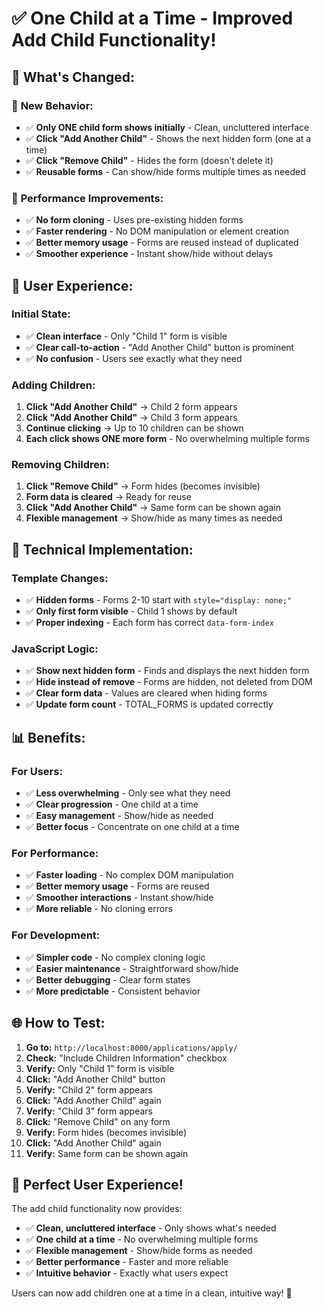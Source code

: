 # ✅ One Child at a Time - Improved Add Child Functionality!

## 🎯 **What's Changed:**

### 🔄 **New Behavior:**
- ✅ **Only ONE child form shows initially** - Clean, uncluttered interface
- ✅ **Click "Add Another Child"** - Shows the next hidden form (one at a time)
- ✅ **Click "Remove Child"** - Hides the form (doesn't delete it)
- ✅ **Reusable forms** - Can show/hide forms multiple times as needed

### 🚀 **Performance Improvements:**
- ✅ **No form cloning** - Uses pre-existing hidden forms
- ✅ **Faster rendering** - No DOM manipulation or element creation
- ✅ **Better memory usage** - Forms are reused instead of duplicated
- ✅ **Smoother experience** - Instant show/hide without delays

## 🎨 **User Experience:**

### **Initial State:**
- ✅ **Clean interface** - Only "Child 1" form is visible
- ✅ **Clear call-to-action** - "Add Another Child" button is prominent
- ✅ **No confusion** - Users see exactly what they need

### **Adding Children:**
1. **Click "Add Another Child"** → Child 2 form appears
2. **Click "Add Another Child"** → Child 3 form appears
3. **Continue clicking** → Up to 10 children can be shown
4. **Each click shows ONE more form** - No overwhelming multiple forms

### **Removing Children:**
1. **Click "Remove Child"** → Form hides (becomes invisible)
2. **Form data is cleared** → Ready for reuse
3. **Click "Add Another Child"** → Same form can be shown again
4. **Flexible management** → Show/hide as many times as needed

## 🔧 **Technical Implementation:**

### **Template Changes:**
- ✅ **Hidden forms** - Forms 2-10 start with `style="display: none;"`
- ✅ **Only first form visible** - Child 1 shows by default
- ✅ **Proper indexing** - Each form has correct `data-form-index`

### **JavaScript Logic:**
- ✅ **Show next hidden form** - Finds and displays the next hidden form
- ✅ **Hide instead of remove** - Forms are hidden, not deleted from DOM
- ✅ **Clear form data** - Values are cleared when hiding forms
- ✅ **Update form count** - TOTAL_FORMS is updated correctly

## 📊 **Benefits:**

### **For Users:**
- ✅ **Less overwhelming** - Only see what they need
- ✅ **Clear progression** - One child at a time
- ✅ **Easy management** - Show/hide as needed
- ✅ **Better focus** - Concentrate on one child at a time

### **For Performance:**
- ✅ **Faster loading** - No complex DOM manipulation
- ✅ **Better memory usage** - Forms are reused
- ✅ **Smoother interactions** - Instant show/hide
- ✅ **More reliable** - No cloning errors

### **For Development:**
- ✅ **Simpler code** - No complex cloning logic
- ✅ **Easier maintenance** - Straightforward show/hide
- ✅ **Better debugging** - Clear form states
- ✅ **More predictable** - Consistent behavior

## 🌐 **How to Test:**

1. **Go to:** `http://localhost:8000/applications/apply/`
2. **Check:** "Include Children Information" checkbox
3. **Verify:** Only "Child 1" form is visible
4. **Click:** "Add Another Child" button
5. **Verify:** "Child 2" form appears
6. **Click:** "Add Another Child" again
7. **Verify:** "Child 3" form appears
8. **Click:** "Remove Child" on any form
9. **Verify:** Form hides (becomes invisible)
10. **Click:** "Add Another Child" again
11. **Verify:** Same form can be shown again

## 🎉 **Perfect User Experience!**

The add child functionality now provides:
- ✅ **Clean, uncluttered interface** - Only shows what's needed
- ✅ **One child at a time** - No overwhelming multiple forms
- ✅ **Flexible management** - Show/hide forms as needed
- ✅ **Better performance** - Faster and more reliable
- ✅ **Intuitive behavior** - Exactly what users expect

Users can now add children one at a time in a clean, intuitive way! 🚀
